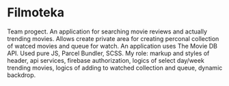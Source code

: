 # Filmoteka

Team progect. An application for searching movie reviews and actually trending movies. Allows create private area for creating perconal collection of watced movies and queue for watch. An application uses The Movie DB API.
Used pure JS, Parcel Bundler, SCSS.
My role: markup and styles of header, api services, firebase authorization, logics of select day/week trending movies, logics of adding to watched collection and queue, dynamic backdrop.
